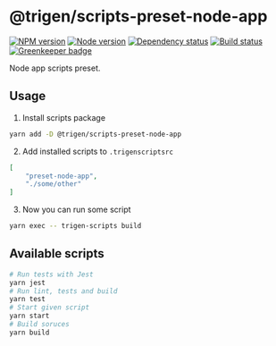 # @trigen/scripts-preset-node-app

[![NPM version][npm]][npm-url]
[![Node version][node]][node-url]
[![Dependency status][deps]][deps-url]
[![Build status][build]][build-url]
[![Greenkeeper badge][greenkeeper]][greenkeeper-url]

[npm]: https://img.shields.io/npm/v/%40trigen/scripts-preset-node-app.svg
[npm-url]: https://www.npmjs.com/package/@trigen/scripts-preset-node-app

[node]: https://img.shields.io/node/v/%40trigen/scripts-preset-node-app.svg
[node-url]: https://nodejs.org

[deps]: https://david-dm.org/TrigenSoftware/scripts.svg?path=packages/scripts-preset-node-app
[deps-url]: https://david-dm.org/TrigenSoftware/scripts?path=packages/scripts-preset-node-app

[build]: http://img.shields.io/travis/com/TrigenSoftware/scripts.svg
[build-url]: https://travis-ci.com/TrigenSoftware/scripts

[greenkeeper]: https://badges.greenkeeper.io/TrigenSoftware/scripts.svg
[greenkeeper-url]: https://greenkeeper.io/

Node app scripts preset.

## Usage

1. Install scripts package

```bash
yarn add -D @trigen/scripts-preset-node-app
```

2. Add installed scripts to `.trigenscriptsrc`

```json
[
    "preset-node-app",
    "./some/other"
]
```

3. Now you can run some script

```bash
yarn exec -- trigen-scripts build
```

## Available scripts

```bash
# Run tests with Jest
yarn jest
# Run lint, tests and build
yarn test
# Start given script
yarn start
# Build soruces
yarn build
```
